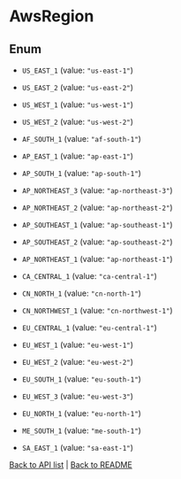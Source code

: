 # AwsRegion

## Enum


* `US_EAST_1` (value: `"us-east-1"`)

* `US_EAST_2` (value: `"us-east-2"`)

* `US_WEST_1` (value: `"us-west-1"`)

* `US_WEST_2` (value: `"us-west-2"`)

* `AF_SOUTH_1` (value: `"af-south-1"`)

* `AP_EAST_1` (value: `"ap-east-1"`)

* `AP_SOUTH_1` (value: `"ap-south-1"`)

* `AP_NORTHEAST_3` (value: `"ap-northeast-3"`)

* `AP_NORTHEAST_2` (value: `"ap-northeast-2"`)

* `AP_SOUTHEAST_1` (value: `"ap-southeast-1"`)

* `AP_SOUTHEAST_2` (value: `"ap-southeast-2"`)

* `AP_NORTHEAST_1` (value: `"ap-northeast-1"`)

* `CA_CENTRAL_1` (value: `"ca-central-1"`)

* `CN_NORTH_1` (value: `"cn-north-1"`)

* `CN_NORTHWEST_1` (value: `"cn-northwest-1"`)

* `EU_CENTRAL_1` (value: `"eu-central-1"`)

* `EU_WEST_1` (value: `"eu-west-1"`)

* `EU_WEST_2` (value: `"eu-west-2"`)

* `EU_SOUTH_1` (value: `"eu-south-1"`)

* `EU_WEST_3` (value: `"eu-west-3"`)

* `EU_NORTH_1` (value: `"eu-north-1"`)

* `ME_SOUTH_1` (value: `"me-south-1"`)

* `SA_EAST_1` (value: `"sa-east-1"`)


[Back to API list](../README.md#documentation-for-api-endpoints) | [Back to README](../README.md)
